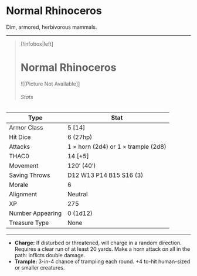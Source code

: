 # Normal Rhinoceros

Dim, armored, herbivorous mammals.

------
> [!infobox|left] 
>  # Normal Rhinoceros 
>  ![[Picture Not Available]] 
>  ###### Stats 
| Type                    | Stat        |
| ---------------- | ------------------------------ | 
| Armor Class     | 5 [14]                              |
| Hit Dice         | 6 (27hp)                            |
| Attacks          | 1 × horn (2d4) or 1 × trample (2d8) |
| THAC0            | 14 [+5]                             |
| Movement         | 120’ (40’)                          |
| Saving Throws    | D12 W13 P14 B15 S16 (3)             |
| Morale           | 6                                   |
| Alignment        | Neutral                             |
| XP               | 275                                 |
| Number Appearing | 0 (1d12)                            |
| Treasure Type    | None                                |

------

- **Charge:** If disturbed or threatened, will charge in a random direction. Requires a clear run of at least 20 yards. Make a horn attack on all in the path: inflicts double damage.
- **Trample:** 3-in-4 chance of trampling each round. +4 to-hit human-sized or smaller creatures.

